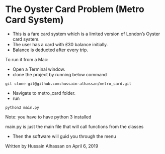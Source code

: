 # The Oyster Card Problem (Metro Card System)

- This is a fare card system which is a limited version of London’s Oyster card system.
- The user has a card with £30 balance initially.
- Balance is deducted after every trip.

To run it from a Mac:
- Open a Terminal window.
- clone the project by running below command
```
git clone git@github.com:hussain-alhassan/metro_card.git
```
- Navigate to metro_card folder.
- run
```
python3 main.py
```
Note: you have to have python 3 installed

main.py is just the main file that will call functions from the classes

- Then the software will guid you through the menu

Written by Hussain Alhassan on April 6, 2019
